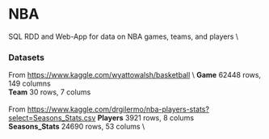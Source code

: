 # NBA
SQL RDD and Web-App for data on NBA games, teams, and players \

### Datasets
From https://www.kaggle.com/wyattowalsh/basketball \\
**Game** 62448 rows, 149 columns \
**Team** 30 rows, 7 colums \
\
From https://www.kaggle.com/drgilermo/nba-players-stats?select=Seasons_Stats.csv
**Players** 3921 rows, 8 colums \
**Seasons_Stats** 24690 rows, 53 colums \
